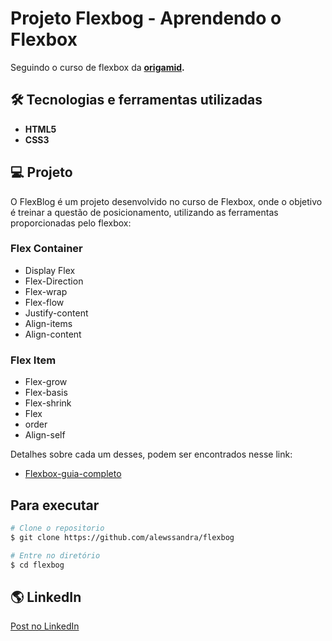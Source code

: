 #  Projeto Flexbog - Aprendendo o Flexbox 

Seguindo o curso de flexbox da **[origamid](https://www.origamid.com/curso/css-flexbox/).**



## 🛠️ Tecnologias e ferramentas utilizadas

-   **HTML5**
-   **CSS3**

## 💻 Projeto

O FlexBlog é um projeto desenvolvido no curso de Flexbox, onde o objetivo é treinar a questão de posicionamento, utilizando as ferramentas proporcionadas pelo flexbox:

### Flex Container

- Display Flex
- Flex-Direction
- Flex-wrap
- Flex-flow
- Justify-content
- Align-items
- Align-content

### Flex Item
- Flex-grow
- Flex-basis
- Flex-shrink
- Flex
- order
- Align-self

Detalhes sobre cada um desses, podem ser encontrados nesse link:

- [Flexbox-guia-completo](https://origamid.com/projetos/flexbox-guia-completo/)

## Para executar

```bash
# Clone o repositorio
$ git clone https://github.com/alewssandra/flexbog

# Entre no diretório
$ cd flexbog
```

## 🌎 LinkedIn

<a href="#">Post no LinkedIn</a>
